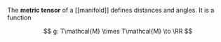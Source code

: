 The **metric tensor** of a [[manifold]] defines distances and angles. It is a function

$$
g: T\mathcal{M} \times T\mathcal{M} \to \RR
$$